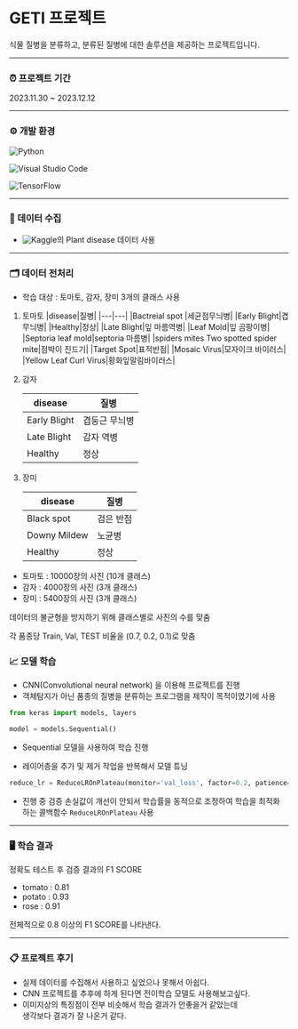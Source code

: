 # GETI 프로젝트

식물 질병을 분류하고, 분류된 질병에 대한 솔루션을 제공하는 
프로젝트입니다.


----

### ⏰ 프로젝트 기간
2023.11.30 ~ 2023.12.12

----
### ⚙️ 개발 환경
![Python](https://img.shields.io/badge/python-3670A0?style=for-the-badge&logo=python&logoColor=ffdd54)

![Visual Studio Code](https://img.shields.io/badge/Visual%20Studio%20Code-0078d7.svg?style=for-the-badge&logo=visual-studio-code&logoColor=white)

![TensorFlow](https://img.shields.io/badge/TensorFlow-%23FF6F00.svg?style=for-the-badge&logo=TensorFlow&logoColor=white)

---
### 📂 데이터 수집

- ![Kaggle](https://img.shields.io/badge/Kaggle-035a7d?style=for-the-badge&logo=kaggle&logoColor=white)의 Plant disease 데이터 사용

----

### 🗂️ 데이터 전처리
- 학습 대상 : 토마토, 감자, 장미 3개의 클래스 사용


1. 토마토
    |disease|질병|
    |---|---|
    |Bactreial spot |세균점무늬병|
    |Early Blight|겹무늬병|
    |Healthy|정상|
    |Late Blight|잎 마름역병|
    |Leaf Mold|잎 곰팡이병|
    |Septoria leaf mold|septoria 마름병|
    |spiders mites Two spotted spider mite|점박이 진드기|
    |Target Spot|표적반점|
    |Mosaic Virus|모자이크 바이러스|
    |Yellow Leaf Curl Virus|황화잎말림바이러스|

2. 감자
    
    |disease|질병|
    |-------|----|
    |Early Blight|겹둥근 무늬병|
    |Late Blight|감자 역병|
    |Healthy|정상|

3. 장미

    |disease|질병|
    |---|---|
    |Black spot|검은 반점|
    |Downy Mildew|노균병|
    |Healthy|정상|

- 토마토 : 10000장의 사진 (10개 클래스)
- 감자 : 4000장의 사진 (3개 클래스)
- 장미 : 5400장의 사진 (3개 클래스)

데이터의 불균형을 방지하기 위해 클래스별로 사진의 수를 맞춤

각 품종당 Train, Val, TEST 비율을 (0.7, 0.2, 0.1)로 맞춤

### 📈 모델 학습

- CNN(Convolutional neural network) 을 이용해 프로젝트를 진행
- 객체탐지가 아닌 품종의 질병을 분류하는 프로그램을 제작이 목적이였기에 사용
```python
from keras import models, layers

model = models.Sequential()
```
- Sequential 모델을 사용하여 학습 진행

- 레이어층을 추가 및 제거 작업을 반복해서 모델 튜닝

```python
reduce_lr = ReduceLROnPlateau(monitor='val_loss', factor=0.2, patience=5, min_lr=0.001)
```
- 진행 중 검증 손실값이 개선이 안되서 학습률을 동적으로 조정하여 학습을 최적화 하는 콜백함수 `ReduceLROnPlateau` 사용

---

### 🖥️ 학습 결과

정확도 테스트 후 검증 결과의 F1 SCORE  
- tomato : 0.81
- potato : 0.93
- rose : 0.91

전체적으로 0.8 이상의 F1 SCORE를 나타낸다.

---

### 📋 프로젝트 후기

- 실제 데이터를 수집해서 사용하고 싶었으나 못해서 아쉽다.
- CNN 프로젝트를 추후에 하게 된다면 전이학습 모델도 사용해보고싶다.
- 이미지상의 특징점이 전부 비슷해서 학습 결과가 안좋을거 같았는데  
생각보다 결과가 잘 나온거 같다.